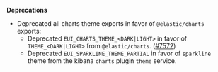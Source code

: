 **Deprecations**

- Deprecated all charts theme exports in favor of `@elastic/charts` exports:
  - Deprecated `EUI_CHARTS_THEME_<DARK|LIGHT>` in favor of `THEME_<DARK|LIGHT>` from `@elastic/charts`. ([#7572](https://github.com/elastic/eui/pull/7572))
  - Deprecated `EUI_SPARKLINE_THEME_PARTIAL` in favor of `sparkline` theme from the kibana `charts` plugin `theme` service.
